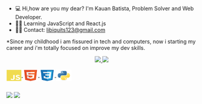 - 💻 Hi,how are you my dear? I'm Kauan Batista, Problem Solver and Web Developer.
- 🧗🏼 Learning JavaScript and React.js 
- ✍🏻 Contact: libiquits123@gmail.com

*Since my childhood i am fissured in tech and computers,
now i starting my career and i'm totally focused on improve my dev skills.

<div align="center">
  <a href="https://github.com/libiquits">
  <img height="180em" src="https://github-readme-stats.vercel.app/api?username=libiquits&show_icons=true&theme=dark&include_all_commits=true&count_private=true"/>
  <img height="180em" src="https://github-readme-stats.vercel.app/api/top-langs/?username=libiquits&layout=compact&langs_count=7&theme=dark"/>
</div>
  <div style="display: inline_block"><br>
  <img align="center" alt="Kauan-Js" height="30" width="40" src="https://raw.githubusercontent.com/devicons/devicon/master/icons/javascript/javascript-plain.svg">
  <img align="center" alt="Kauan-HTML" height="30" width="40" src="https://raw.githubusercontent.com/devicons/devicon/master/icons/html5/html5-original.svg">
  <img align="center" alt="Kauan-CSS" height="30" width="40" src="https://raw.githubusercontent.com/devicons/devicon/master/icons/css3/css3-original.svg">
  <img align="center" alt="Kauan-Python" height="30" width="40" src="https://raw.githubusercontent.com/devicons/devicon/master/icons/python/python-original.svg">
    
##
  
  <a href="https://www.instagram.com/_kauanbtx/" target="_blank"><img src="https://img.shields.io/badge/-Instagram-%23E4405F?style=for-the-badge&logo=instagram&logoColor=white" target="_blank"></a>
  <a href = "libiquits123@gmail.com"><img src="https://img.shields.io/badge/-Gmail-%23333?style=for-the-badge&logo=gmail&logoColor=white" target="_blank"></a>

 
</div>
